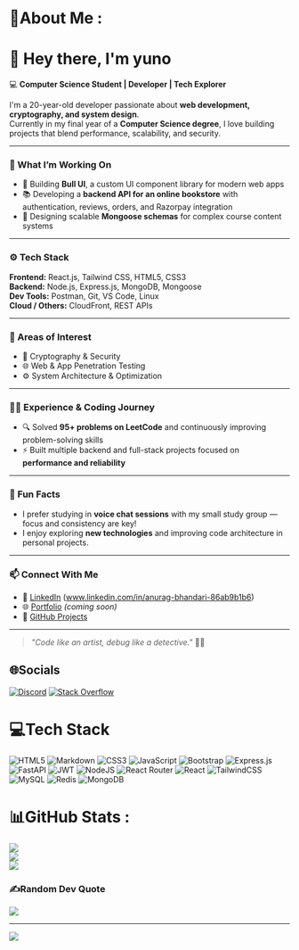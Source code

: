 # 💫About Me :
# 👋 Hey there, I'm yuno

💻 **Computer Science Student | Developer | Tech Explorer**

I'm a 20-year-old developer passionate about **web development, cryptography, and system design**.  
Currently in my final year of a **Computer Science degree**, I love building projects that blend performance, scalability, and security.

---

### 🧠 What I’m Working On
- 🚀 Building **Bull UI**, a custom UI component library for modern web apps  
- 📚 Developing a **backend API for an online bookstore** with authentication, reviews, orders, and Razorpay integration  
- 🧩 Designing scalable **Mongoose schemas** for complex course content systems  

---

### ⚙️ Tech Stack
**Frontend:** React.js, Tailwind CSS, HTML5, CSS3  
**Backend:** Node.js, Express.js, MongoDB, Mongoose  
**Dev Tools:** Postman, Git, VS Code, Linux  
**Cloud / Others:** CloudFront, REST APIs  

---

### 🧩 Areas of Interest
- 🧠 Cryptography & Security  
- 🌐 Web & App Penetration Testing  
- ⚙️ System Architecture & Optimization  

---

### 🧑‍💻 Experience & Coding Journey
- 🔍 Solved **95+ problems on LeetCode** and continuously improving problem-solving skills  
- ⚡ Built multiple backend and full-stack projects focused on **performance and reliability**  

---

### 🌱 Fun Facts
- I prefer studying in **voice chat sessions** with my small study group — focus and consistency are key!  
- I enjoy exploring **new technologies** and improving code architecture in personal projects.  

---

### 📫 Connect With Me
- 💼 [LinkedIn](#)  (www.linkedin.com/in/anurag-bhandari-86ab9b1b6)
- 🌐 [Portfolio](#) *(coming soon)*  
- 🧰 [GitHub Projects](https://github.com/unknownstatic)

---

> _"Code like an artist, debug like a detective."_ 🕵️‍♂️


## 🌐Socials
[![Discord](https://img.shields.io/badge/Discord-%237289DA.svg?logo=discord&logoColor=white)](htttps://discord.gg/https://discord.gg/afRWJ6pZ) [![Stack Overflow](https://img.shields.io/badge/-Stackoverflow-FE7A16?logo=stack-overflow&logoColor=white)](https://stackoverflow.com/users/19544485) 

# 💻Tech Stack
![HTML5](https://img.shields.io/badge/html5-%23E34F26.svg?style=for-the-badge&logo=html5&logoColor=white) ![Markdown](https://img.shields.io/badge/markdown-%23000000.svg?style=for-the-badge&logo=markdown&logoColor=white) ![CSS3](https://img.shields.io/badge/css3-%231572B6.svg?style=for-the-badge&logo=css3&logoColor=white) ![JavaScript](https://img.shields.io/badge/javascript-%23323330.svg?style=for-the-badge&logo=javascript&logoColor=%23F7DF1E) ![Bootstrap](https://img.shields.io/badge/bootstrap-%23563D7C.svg?style=for-the-badge&logo=bootstrap&logoColor=white) ![Express.js](https://img.shields.io/badge/express.js-%23404d59.svg?style=for-the-badge&logo=express&logoColor=%2361DAFB) ![FastAPI](https://img.shields.io/badge/FastAPI-005571?style=for-the-badge&logo=fastapi) ![JWT](https://img.shields.io/badge/JWT-black?style=for-the-badge&logo=JSON%20web%20tokens) ![NodeJS](https://img.shields.io/badge/node.js-6DA55F?style=for-the-badge&logo=node.js&logoColor=white) ![React Router](https://img.shields.io/badge/React_Router-CA4245?style=for-the-badge&logo=react-router&logoColor=white) ![React](https://img.shields.io/badge/react-%2320232a.svg?style=for-the-badge&logo=react&logoColor=%2361DAFB) ![TailwindCSS](https://img.shields.io/badge/tailwindcss-%2338B2AC.svg?style=for-the-badge&logo=tailwind-css&logoColor=white) ![MySQL](https://img.shields.io/badge/mysql-%2300f.svg?style=for-the-badge&logo=mysql&logoColor=white) ![Redis](https://img.shields.io/badge/redis-%23DD0031.svg?style=for-the-badge&logo=redis&logoColor=white) ![MongoDB](https://img.shields.io/badge/MongoDB-%234ea94b.svg?style=for-the-badge&logo=mongodb&logoColor=white)
# 📊GitHub Stats :
![](https://github-readme-stats.vercel.app/api?username=Yuno3848&theme=tokyonight&hide_border=false&include_all_commits=false&count_private=false)<br/>
![](https://github-readme-streak-stats.herokuapp.com/?user=Yuno3848&theme=tokyonight&hide_border=false)<br/>
![](https://github-readme-stats.vercel.app/api/top-langs/?username=Yuno3848&theme=tokyonight&hide_border=false&include_all_commits=false&count_private=false&layout=compact)

### ✍️Random Dev Quote
![](https://quotes-github-readme.vercel.app/api?type=vetical&theme=radical)

---
[![](https://visitcount.itsvg.in/api?id=Yuno3848&icon=0&color=0)](https://visitcount.itsvg.in)
